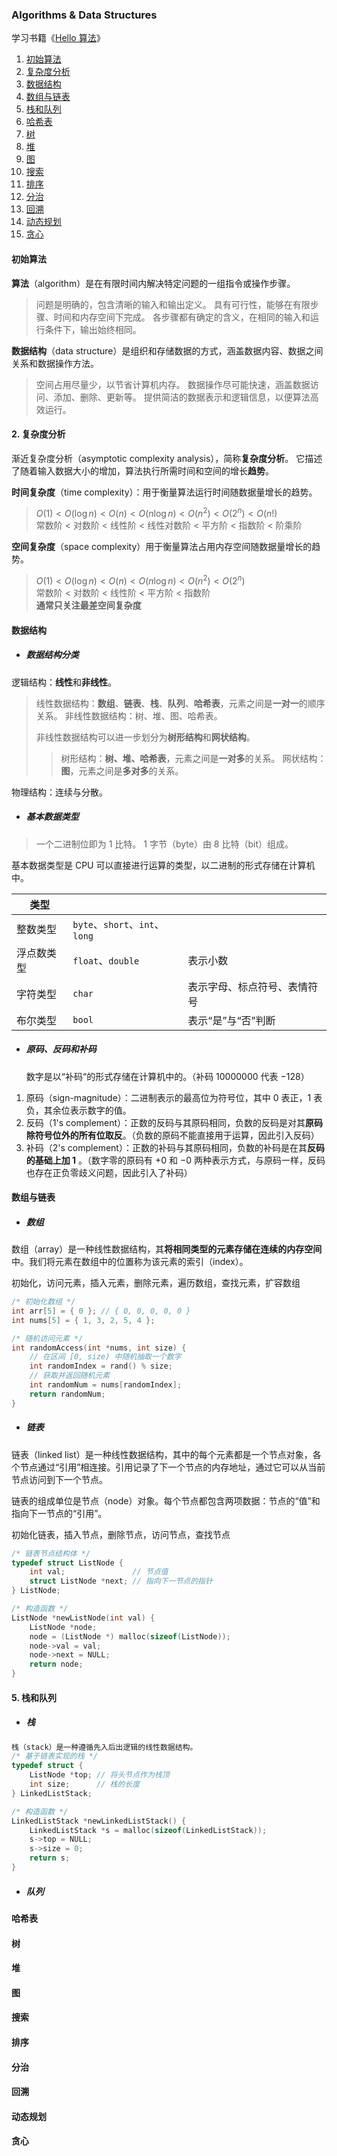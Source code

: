 ### Algorithms & Data Structures
学习书籍《[Hello 算法](https://www.hello-algo.com/ "https://www.hello-algo.com/")》

1. [初始算法](#初始算法)
2. [复杂度分析](#复杂度分析)
3. [数据结构](#数据结构)
4. [数组与链表](#数组与链表)
5. [栈和队列](#栈和队列)
6. [哈希表](#哈希表)
7. [树](#树)
8. [堆](#堆)
9. [图](#图)
10. [搜索](#搜索)
11. [排序](#排序)
12. [分治](#分治)
13. [回溯](#回溯)
14. [动态规划](#动态规划)
15. [贪心](#贪心)

#### 初始算法

**算法**（algorithm）是在有限时间内解决特定问题的一组指令或操作步骤。

> 问题是明确的，包含清晰的输入和输出定义。
> 具有可行性，能够在有限步骤、时间和内存空间下完成。
> 各步骤都有确定的含义，在相同的输入和运行条件下，输出始终相同。

**数据结构**（data structure）是组织和存储数据的方式，涵盖数据内容、数据之间关系和数据操作方法。

> 空间占用尽量少，以节省计算机内存。
> 数据操作尽可能快速，涵盖数据访问、添加、删除、更新等。
> 提供简洁的数据表示和逻辑信息，以便算法高效运行。

#### 2. 复杂度分析

渐近复杂度分析（asymptotic complexity analysis），简称**复杂度分析**。
它描述了随着输入数据大小的增加，算法执行所需时间和空间的增长**趋势**。

**时间复杂度**（time complexity）：用于衡量算法运行时间随数据量增长的趋势。
> $O(1) < O(\log n) < O(n) < O(n \log n) < O(n^2) < O(2^n) < O(n!)$  
> 常数阶 &lt; 对数阶 &lt; 线性阶 &lt; 线性对数阶 &lt; 平方阶 &lt; 指数阶 &lt; 阶乘阶

**空间复杂度**（space complexity）用于衡量算法占用内存空间随数据量增长的趋势。
> $O(1) < O(\log n) < O(n) < O(n \log n) < O(n^2) < O(2^n)$  
> 常数阶 &lt; 对数阶 &lt; 线性阶 &lt; 平方阶 &lt; 指数阶  
> **通常只关注最差空间复杂度**

#### 数据结构

- ##### 数据结构分类
逻辑结构：**线性**和**非线性**。
> 线性数据结构：**数组**、**链表**、**栈**、**队列**、**哈希表**，元素之间是**一对一**的顺序关系。
> 非线性数据结构：树、堆、图、哈希表。
> 
> 非线性数据结构可以进一步划分为**树形结构**和**网状结构**。
>> 树形结构：**树、堆、哈希表**，元素之间是**一对多**的关系。
>> 网状结构：**图**，元素之间是**多对多**的关系。

物理结构：连续与分散。

- ##### 基本数据类型

> 一个二进制位即为 1 比特。
> 1 字节（byte）由 8 比特（bit）组成。

基本数据类型是 CPU 可以直接进行运算的类型，以二进制的形式存储在计算机中。

|类型|||
|-|-|-|
|整数类型| `byte`、`short`、`int`、`long`| |
|浮点数类型| `float`、`double`| 表示小数|
|字符类型| `char`| 表示字母、标点符号、表情符号|
|布尔类型| `bool`| 表示“是”与“否”判断|

- ##### 原码、反码和补码
  数字是以“补码“的形式存储在计算机中的。（补码 $10000000$ 代表 $−128$）

1. 原码（sign-magnitude）：二进制表示的最高位为符号位，其中 $0$ 表正，$1$ 表负，其余位表示数字的值。
2. 反码（1's complement）：正数的反码与其原码相同，负数的反码是对其**原码除符号位外的所有位取反**。（负数的原码不能直接用于运算，因此引入反码）
3. 补码（2's complement）：正数的补码与其原码相同，负数的补码是在其**反码的基础上加 1** 。（数字零的原码有 $+0$ 和 $−0$ 两种表示方式，与原码一样，反码也存在正负零歧义问题，因此引入了补码）

#### 数组与链表

- ##### 数组
数组（array）是一种线性数据结构，其**将相同类型的元素存储在连续的内存空间**中。我们将元素在数组中的位置称为该元素的索引（index）。

初始化，访问元素，插入元素，删除元素，遍历数组，查找元素，扩容数组
```c
/* 初始化数组 */
int arr[5] = { 0 }; // { 0, 0, 0, 0, 0 }
int nums[5] = { 1, 3, 2, 5, 4 };
```
```c
/* 随机访问元素 */
int randomAccess(int *nums, int size) {
    // 在区间 [0, size) 中随机抽取一个数字
    int randomIndex = rand() % size;
    // 获取并返回随机元素
    int randomNum = nums[randomIndex];
    return randomNum;
}
```

- ##### 链表
链表（linked list）是一种线性数据结构，其中的每个元素都是一个节点对象，各个节点通过“引用”相连接。引用记录了下一个节点的内存地址，通过它可以从当前节点访问到下一个节点。

链表的组成单位是节点（node）对象。每个节点都包含两项数据：节点的“值”和指向下一节点的“引用”。

初始化链表，插入节点，删除节点，访问节点，查找节点
```c
/* 链表节点结构体 */
typedef struct ListNode {
    int val;               // 节点值
    struct ListNode *next; // 指向下一节点的指针
} ListNode;

/* 构造函数 */
ListNode *newListNode(int val) {
    ListNode *node;
    node = (ListNode *) malloc(sizeof(ListNode));
    node->val = val;
    node->next = NULL;
    return node;
}
```

#### 5. 栈和队列
- ##### 栈
```c
栈（stack）是一种遵循先入后出逻辑的线性数据结构。
/* 基于链表实现的栈 */
typedef struct {
    ListNode *top; // 将头节点作为栈顶
    int size;      // 栈的长度
} LinkedListStack;

/* 构造函数 */
LinkedListStack *newLinkedListStack() {
    LinkedListStack *s = malloc(sizeof(LinkedListStack));
    s->top = NULL;
    s->size = 0;
    return s;
}
```

- ##### 队列

#### 哈希表
#### 树
#### 堆
#### 图
#### 搜索
#### 排序
#### 分治
#### 回溯
#### 动态规划
#### 贪心